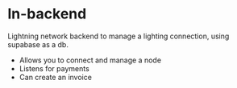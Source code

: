 # ln-backend
Lightning network backend to manage a lighting connection, using supabase as a db.

- Allows you to connect and manage a node
- Listens for payments
- Can create an invoice
